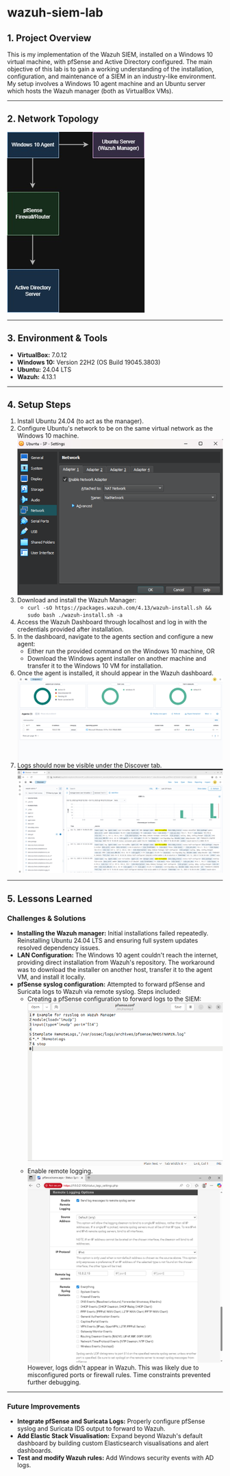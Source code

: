 # wazuh-siem-lab
## 1. Project Overview

This is my implementation of the Wazuh SIEM, installed on a Windows 10 virtual machine, with pfSense and Active Directory configured. The main objective of this lab is to gain a working understanding of the installation, configuration, and maintenance of a SIEM in an industry-like environment. My setup involves a Windows 10 agent machine and an Ubuntu server which hosts the Wazuh manager (both as VirtualBox VMs).

---

## 2. Network Topology

![](images/Wazuh_Topology.jpg)

---

## 3. Environment & Tools

- **VirtualBox:** 7.0.12  
- **Windows 10:** Version 22H2 (OS Build 19045.3803)  
- **Ubuntu:** 24.04 LTS
- **Wazuh:** 4.13.1
---

## 4. Setup Steps

1. Install Ubuntu 24.04 (to act as the manager).
2. Configure Ubuntu's network to be on the same virtual network as the Windows 10 machine.
	![](images/NATNetwork.png)
3. Download and install the Wazuh Manager: 
	- `curl -sO https://packages.wazuh.com/4.13/wazuh-install.sh && sudo bash ./wazuh-install.sh -a`
4. Access the Wazuh Dashboard through localhost and log in with the credentials provided after installation.
5. In the dashboard, navigate to the agents section and configure a new agent: 
	- Either run the provided command on the Windows 10 machine, OR 
	- Download the Windows agent installer on another machine and transfer it to the Windows 10 VM for installation.
6. Once the agent is installed, it should appear in the Wazuh dashboard.
	![](images/AgentConnected.png)
7. Logs should now be visible under the Discover tab.
	![](images/InitialLogs.png)
---

## 5. Lessons Learned

### Challenges & Solutions

- **Installing the Wazuh manager:** Initial installations failed repeatedly. Reinstalling Ubuntu 24.04 LTS and ensuring full system updates resolved dependency issues.
- **LAN Configuration:** The Windows 10 agent couldn't reach the internet, providing direct installation from Wazuh's repository. The workaround was to download the installer on another host, transfer it to the agent VM, and install it locally.
- **pfSense syslog configuration:** Attempted to forward pfSense and Suricata logs to Wazuh via remote syslog. Steps included:
	- Creating a pfSense configuration to forward logs to the SIEM:
		![](images/pfSenseConf.png)
  	- Enable remote logging.
		![](images/RemoteLogging.png)
	However, logs didn't appear in Wazuh. This was likely due to misconfigured ports or firewall rules. Time constraints prevented further debugging.
---
### Future Improvements

- **Integrate pfSense and Suricata Logs:** Properly configure pfSense syslog and Suricata IDS output to forward to Wazuh.
- **Add Elastic Stack Visualisation:** Expand beyond Wazuh's default dashboard by building custom Elasticsearch visualisations and alert dashboards.
- **Test and modify Wazuh rules:** Add Windows security events with AD logs.
